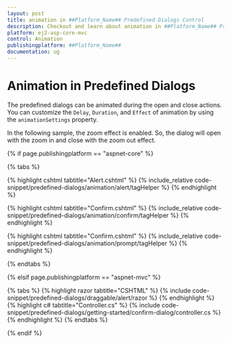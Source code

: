 ```yaml
---
layout: post
title: animation in ##Platform_Name## Predefined Dialogs Control
description: Checkout and learn about animation in ##Platform_Name## Predefined Dialogs of Syncfusion Essential JS 2 and more details.
platform: ej2-asp-core-mvc
control: Animation
publishingplatform: ##Platform_Name##
documentation: ug
---
```


# Animation in Predefined Dialogs 

The predefined dialogs can be animated during the open and close actions. You can customize the `Delay`, `Duration`, and `Effect` of animation by using the `animationSettings` property.

In the following sample, the zoom effect is enabled. So, the dialog will open with the zoom in and close with the zoom out effect.



{% if page.publishingplatform == "aspnet-core" %}

{% tabs %}

{% highlight cshtml tabtitle="Alert.cshtml" %}
{% include_relative code-snippet/predefined-dialogs/animation/alert/tagHelper %}
{% endhighlight %}

{% highlight cshtml tabtitle="Confirm.cshtml" %}
{% include_relative code-snippet/predefined-dialogs/animation/confirm/tagHelper %}
{% endhighlight %}

{% highlight cshtml tabtitle="Confirm.cshtml" %}
{% include_relative code-snippet/predefined-dialogs/animation/prompt/tagHelper %}
{% endhighlight %}

{% endtabs %}

{% elsif page.publishingplatform == "aspnet-mvc" %}

{% tabs %}
{% highlight razor tabtitle="CSHTML" %}
{% include code-snippet/predefined-dialogs/draggable/alert/razor %}
{% endhighlight %}
{% highlight c# tabtitle="Controller.cs" %}
{% include code-snippet/predefined-dialogs/getting-started/confirm-dialog/controller.cs %}
{% endhighlight %}
{% endtabs %}

{% endif %}